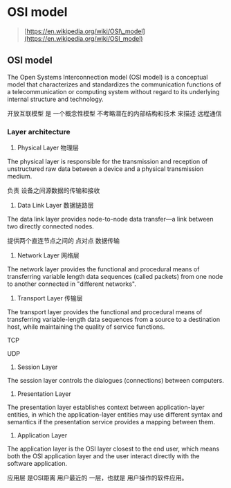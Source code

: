 # OSI model

> [https://en.wikipedia.org/wiki/OSI\_model](https://en.wikipedia.org/wiki/OSI_model)

## OSI model

The Open Systems Interconnection model \(OSI model\) is a conceptual model that characterizes and standardizes the communication functions of a telecommunication or computing system without regard to its underlying internal structure and technology.

开放互联模型 是 一个概念性模型 不考略潜在的内部结构和技术 来描述 远程通信

### Layer architecture

1. Physical Layer 物理层

The physical layer is responsible for the transmission and reception of unstructured raw data between a device and a physical transmission medium.

负责 设备之间源数据的传输和接收

1. Data Link Layer 数据链路层

The data link layer provides node-to-node data transfer—a link between two directly connected nodes.

提供两个直连节点之间的 点对点 数据传输

1. Network Layer 网络层

The network layer provides the functional and procedural means of transferring variable length data sequences \(called packets\) from one node to another connected in "different networks".

1. Transport Layer 传输层

The transport layer provides the functional and procedural means of transferring variable-length data sequences from a source to a destination host, while maintaining the quality of service functions.

TCP

UDP

1. Session Layer 

The session layer controls the dialogues \(connections\) between computers.

1. Presentation Layer

The presentation layer establishes context between application-layer entities, in which the application-layer entities may use different syntax and semantics if the presentation service provides a mapping between them.

1. Application Layer

The application layer is the OSI layer closest to the end user, which means both the OSI application layer and the user interact directly with the software application.

应用层 是OSI距离 用户最近的 一层，也就是 用户操作的软件应用。

